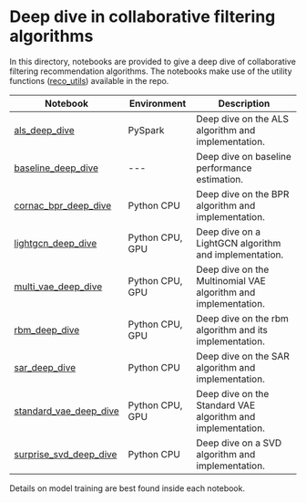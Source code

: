 # Deep dive in collaborative filtering algorithms

In this directory, notebooks are provided to give a deep dive of collaborative filtering recommendation algorithms. The notebooks make use of the utility functions ([reco_utils](../../reco_utils)) available in the repo.

| Notebook | Environment | Description |
| --- | --- | --- |
| [als_deep_dive](als_deep_dive.ipynb) | PySpark | Deep dive on the ALS algorithm and implementation.
| [baseline_deep_dive](baseline_deep_dive.ipynb) | --- | Deep dive on baseline performance estimation.
| [cornac_bpr_deep_dive](cornac_bpr_deep_dive.ipynb) | Python CPU | Deep dive on the BPR algorithm and implementation.
| [lightgcn_deep_dive](lightgcn_deep_dive.ipynb) | Python CPU, GPU | Deep dive on a LightGCN algorithm and implementation.
| [multi_vae_deep_dive](multi_vae_deep_dive.ipynb) | Python CPU, GPU | Deep dive on the Multinomial VAE algorithm and implementation.
| [rbm_deep_dive](rbm_deep_dive.ipynb)| Python CPU, GPU | Deep dive on the rbm algorithm and its implementation.
| [sar_deep_dive](sar_deep_dive.ipynb) | Python CPU | Deep dive on the SAR algorithm and implementation.
| [standard_vae_deep_dive](standard_vae_deep_dive.ipynb) | Python CPU, GPU | Deep dive on the Standard VAE algorithm and implementation.
| [surprise_svd_deep_dive](surprise_svd_deep_dive.ipynb) | Python CPU | Deep dive on a SVD algorithm and implementation.

Details on model training are best found inside each notebook.
